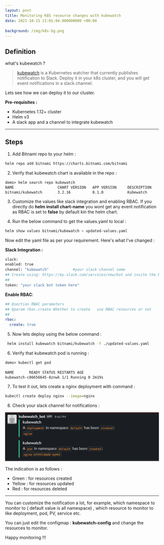 ```yaml
---
layout: post
title: Monitoring K8S resource changes with kubewatch
date: 2021-10-15 21:01:04.000000000 +00:00
 
background: /img/k8s-bg.png
---
```

 ## Definition 
 what's kubewatch ?   
> [kubewatch]( https://github.com/bitnami-labs/kubewatch">) is a Kubernetes watcher that currently publishes notification to Slack. Deploy it in your k8s cluster, and you will get event notifications in a slack channel.   
  
  
  Lets see how we can deploy it to our cluster.   
  
  
  **Pre-requisites :**   
 

- Kubernetes 1.12+ cluster
- Helm v3
- A slack app and a channel to integrate kubewatch
---
## Steps 
1. Add Bitnami repo to your helm :
  
 
```sh
helm repo add bitnami https://charts.bitnami.com/bitnami
```
  
   2. Verify that kubewatch chart is available in the repo :   
  
```console
demo> helm search repo kubewatch
NAME                    CHART VERSION   APP VERSION     DESCRIPTION
bitnami/kubewatch       3.2.16          0.1.0           Kubewatch
```
  
  3. Customize the values like slack integration and enabling RBAC. If you directly do **helm install chart-name** you wont get any event notification as RBAC is set to **false** by default kin the helm chart.   
  
  4. Run the below command to get the values.yaml to local :
  ```bash
  helm show values bitnami/kubewatch > updated-values.yaml
  ```   
  
  
  Now edit the yaml file as per your requirement.  Here's what I've changed :   
  
  
  **Slack Integration :**   

```sh  
slack:
enabled: true
channel: "kubewatch"           #your slack channel name
## Create using: https://my.slack.com/services/new/bot and invite the bot to your channel using: /join @botname
##
token: "your slack bot token here"
```
  
  **Enable RBAC**:   

```yml
## @section RBAC parameters
## @param rbac.create Whether to create   use RBAC resources or not
##
rbac:
  create: true
```

  5. Now lets deploy using the below command :   

```sh
 helm install kubewatch bitnami/kubewatch -f ./updated-values.yaml
```
  
  6. Verify that kubewatch pod is running :   
  
```console
demo> kubectl get pod
  
NAME       READY STATUS RESTARTS AGE
kubewatch-c86656645-8znwk 1/1 Running 0 2m19s
```

  7. To test it out, lets create a nginx deployment with command :   
  
  
  ```bash
  kubectl create deploy nginx --image=nginx
  ```   
  
  
  8. Check your slack channel for notifications :   
  
![](/slack-alert.png)

  
  The indication is as follows :   
  
 

- Green : for resources created
- Yellow : for resources updated
- Red : for resources deleted

--- 
  You can customize the notification a lot, for example, which namespace to monitor to ( default value is all namespace) , which resource to monitor to like deployment, pod, PV, service etc.   
  
  
  You can just edit the configmap : **kubewatch-config** and change the resources to monitor.   
  
  
  Happy monitoring !!!   
  
  
  
  
  
